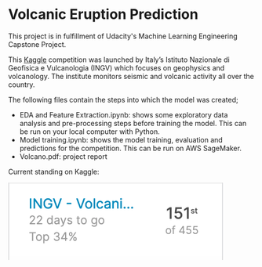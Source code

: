 # Volcanic Eruption Prediction

This project is in fulfillment of Udacity's Machine Learning Engineering Capstone Project.

This [Kaggle](https://www.kaggle.com/c/predict-volcanic-eruptions-ingv-oe/overview) competition was launched by Italy’s Istituto Nazionale di Geofisica e Vulcanologia (INGV) which focuses on geophysics and volcanology. The institute monitors seismic and volcanic activity all over the country.

The following files contain the steps into which the model was created;
+ EDA and Feature Extraction.ipynb: shows some exploratory data analysis and pre-processing steps before training the model. This can be run on your local computer with Python.
+ Model training.ipynb: shows the model training, evaluation and predictions for the competition. This can be run on AWS SageMaker.
+ Volcano.pdf: project report

Current standing on Kaggle:

![Alt text](curr-rank.png?)
